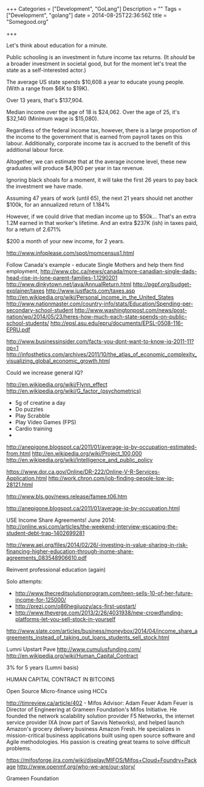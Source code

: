 +++
Categories = ["Development", "GoLang"]
Description = ""
Tags = ["Development", "golang"]
date = 2014-08-25T22:36:56Z
title = "Somegood.org"

+++

Let's think about education for a minute.

Public schooling is an investment in future income tax returns.
(It *should* be a broader investment in societal good, but for the moment
    let's treat the state as a self-interested actor.)

The average US state spends $10,608 a year to educate young people.
(With a range from $6K to $19K).

Over 13 years, that's $137,904.

Median income over the age of 18 is $24,062.
Over the age of 25, it's $32,140
(Minimum wage is $15,080).

Regardless of the federal income tax, however, there is a large proportion
of the income to the government that is earned from payroll taxes on this
labour. Additionally, corporate income tax is accrued to the benefit
of this additional labour force.

Altogether, we can estimate that at the average income level, these new
graduates will produce $4,900 per year in tax revenue.

Ignoring black shoals for a moment, it will take the first 26 years to pay back the investment we have made.

Assuming 47 years of work (until 65), the next 21 years should net another $100k, for an annualized return of 1.184%

However, if we could drive that median income up to $50k...
That's an extra 1.2M earned in that worker's lifetime.
And an extra $237K (ish) in taxes paid, for a return of 2.671%


$200 a month of your new income, for 2 years.



http://www.infoplease.com/spot/momcensus1.html

Follow Canada's example - educate Single Mothers and help them find employment,
http://www.cbc.ca/news/canada/more-canadian-single-dads-head-rise-in-lone-parent-families-1.1290201
http://www.dinkytown.net/java/AnnualReturn.html
http://pgpf.org/budget-explainer/taxes
http://www.justfacts.com/taxes.asp
http://en.wikipedia.org/wiki/Personal_income_in_the_United_States
http://www.nationmaster.com/country-info/stats/Education/Spending-per-secondary-school-student
http://www.washingtonpost.com/news/post-nation/wp/2014/05/23/heres-how-much-each-state-spends-on-public-school-students/
http://epsl.asu.edu/epru/documents/EPSL-0508-116-EPRU.pdf


http://www.businessinsider.com/facts-you-dont-want-to-know-iq-2011-11?op=1
http://infosthetics.com/archives/2011/10/the_atlas_of_economic_complexity_visualizing_global_economic_growth.html


Could we increase general IQ?

http://en.wikipedia.org/wiki/Flynn_effect
http://en.wikipedia.org/wiki/G_factor_(psychometrics)

 - 5g of creatine a day
  - Do puzzles
  - Play Scrabble
  - Play Video Games (FPS)
  - Cardio training
  -

 http://anepigone.blogspot.ca/2011/01/average-iq-by-occupation-estimated-from.html
http://en.wikipedia.org/wiki/Project_100,000
http://en.wikipedia.org/wiki/Intelligence_and_public_policy

https://www.dor.ca.gov/Online/DR-222/Online-V-R-Services-Application.html
http://work.chron.com/job-finding-people-low-iq-28121.html

http://www.bls.gov/news.release/famee.t06.htm

http://anepigone.blogspot.ca/2011/01/average-iq-by-occupation.html


USE Income Share Agreements!
June 2014:
http://online.wsj.com/articles/the-weekend-interview-escaping-the-student-debt-trap-1402699281

http://www.aei.org/files/2014/02/26/-investing-in-value-sharing-in-risk-financing-higher-education-through-inome-share-agreements_083548906610.pdf

Reinvent professional education (again)

Solo attempts:
 - http://www.thecreditsolutionprogram.com/teen-sells-10-of-her-future-income-for-125000/
 - http://prezi.com/o86hegjiuozy/acs-first-upstart/
 - http://www.theverge.com/2013/2/26/4031938/new-crowdfunding-platforms-let-you-sell-stock-in-yourself

 http://www.slate.com/articles/business/moneybox/2014/04/income_share_agreements_instead_of_taking_out_loans_students_sell_stock.html

Lumni
Upstart
Pave
http://www.cumulusfunding.com/
http://en.wikipedia.org/wiki/Human_Capital_Contract


3% for 5 years (Lumni basis)




HUMAN CAPITAL CONTRACT IN BITCOINS


Open Source Micro-finance using HCCs

http://timreview.ca/article/402 - Mifos
Advisor: Adam Feuer
Adam Feuer is Director of Engineering at Grameen Foundation's Mifos Initiative. He founded the network scalability solution provider F5 Networks, the internet service provider IXA (now part of Savvis Networks), and helped launch Amazon's grocery delivery business Amazon Fresh. He specializes in mission-critical business applications built using open source software and Agile methodologies. His passion is creating great teams to solve difficult problems.

https://mifosforge.jira.com/wiki/display/MIFOS/Mifos+Cloud+Foundry+Package
http://www.openmf.org/who-we-are/our-story/

Grameen Foundation
